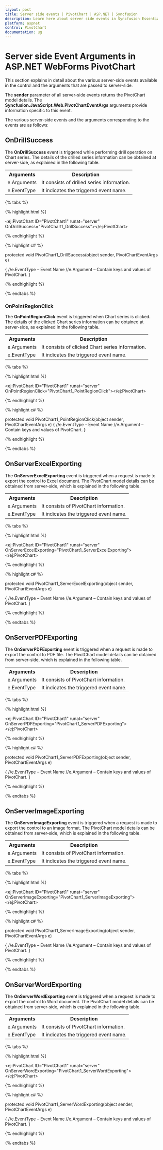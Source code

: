 ```yaml
---
layout: post
title: Server side events | PivotChart | ASP.NET | Syncfusion
description: Learn here about server side events in Syncfusion Essential ASP.NET WebForms PivotChart Control, its elements, and more.
platform: aspnet
control: PivotChart
documentation: ug
---
```


# Server side Event Arguments in ASP.NET WebForms PivotChart

This section explains in detail about the various server-side events available in the control and the arguments that are passed to server-side. 

The **sender** parameter of all server-side events returns the PivotChart model details. The **Syncfusion.JavaScript.Web.PivotChartEventArgs** arguments provide information specific to this event.

The various server-side events and the arguments corresponding to the events are as follows:

## OnDrillSuccess

The **OnDrillSuccess** event is triggered while performing drill operation on Chart series. The details of the drilled series information can be obtained at server-side, as explained in the following table.

<table>
<tr>
<th>
Arguments</th><th>
Description</th></tr>
<tr>
<td>
e.Arguments</td><td>
It consists of drilled series information.</td></tr>
<tr>
<td>
e.EventType</td><td>
It indicates the triggered event name.</td></tr>
</table>

{% tabs %}

{% highlight html %}

<ej:PivotChart ID="PivotChart1" runat="server" OnDrillSuccess="PivotChart1_DrillSuccess"></ej:PivotChart>

{% endhighlight %}

 {% highlight c# %}

protected void PivotChart1_DrillSuccess(object sender, PivotChartEventArgs e)

{
    //e.EventType – Event Name
    //e.Argument – Contain keys and values of PivotChart.
}
    
{% endhighlight %}
    
{% endtabs %}
	
### OnPointRegionClick

The **OnPointRegionClick** event is triggered when Chart series is clicked. The details of the clicked Chart series information can be obtained at server-side, as explained in the following table.

<table>
<tr>
<th>
Arguments</th><th>
Description</th></tr>
<tr>
<td>
e.Arguments</td><td>
It consists of clicked Chart series information.</td></tr>
<tr>
<td>
e.EventType</td><td>
It indicates the triggered event name.</td></tr>
</table>

{% tabs %}

{% highlight html %}

<ej:PivotChart ID="PivotChart1" runat="server" OnPointRegionClick="PivotChart1_PointRegionClick"></ej:PivotChart>

{% endhighlight %}

{% highlight c# %}

protected void PivotChart1_PointRegionClick(object sender, PivotChartEventArgs e)
{
    //e.EventType – Event Name
    //e.Argument – Contain keys and values of PivotChart.
}
    
{% endhighlight %}

{% endtabs %}

## OnServerExcelExporting

The **OnServerExcelExporting** event is triggered when a request is made to export the control to Excel document. The PivotChart model details can be obtained from server-side, which is explained in the following table.

<table>
<tr>
<th>
Arguments</th><th>
Description</th></tr>
<tr>
<td>
e.Arguments</td><td>
It consists of PivotChart information.</td></tr>
<tr>
<td>
e.EventType</td><td>
It indicates the triggered event name.</td></tr>
</table>

{% tabs %}

{% highlight html %}

<ej:PivotChart ID="PivotChart1" runat="server" OnServerExcelExporting="PivotChart1_ServerExcelExporting"></ej:PivotChart>

{% endhighlight %}

{% highlight c# %}

protected void PivotChart1_ServerExcelExporting(object sender, PivotChartEventArgs e)

{
    //e.EventType – Event Name
    //e.Argument – Contain keys and values of PivotChart.
}
    
{% endhighlight %}

{% endtabs %}
    
## OnServerPDFExporting

The **OnServerPDFExporting** event is triggered when a request is made to export the control to PDF file. The PivotChart model details can be obtained from server-side, which is explained in the following table.

<table>
<tr>
<th>
Arguments</th><th>
Description</th></tr>
<tr>
<td>
e.Arguments</td><td>
It consists of PivotChart information.</td></tr>
<tr>
<td>
e.EventType</td><td>
It indicates the triggered event name.</td></tr>
</table>

{% tabs %}

{% highlight html %}

<ej:PivotChart ID="PivotChart1" runat="server" OnServerPDFExporting="PivotChart1_ServerPDFExporting"></ej:PivotChart>

{% endhighlight %}

 {% highlight c# %}

protected void PivotChart1_ServerPDFExporting(object sender, PivotChartEventArgs e)

{
    //e.EventType – Event Name
    //e.Argument – Contain keys and values of PivotChart.
}
    
{% endhighlight %}

{% endtabs %}
   
## OnServerImageExporting

The **OnServerImageExporting** event is triggered when a request is made to export the control to an image format. The PivotChart model details can be obtained from server-side, which is explained in the following table.

<table>
<tr>
<th>
Arguments</th><th>
Description</th></tr>
<tr>
<td>
e.Arguments</td><td>
It consists of PivotChart information.</td></tr>
<tr>
<td>
e.EventType</td><td>
It indicates the triggered event name.</td></tr>
</table>

{% tabs %}

{% highlight html %}

<ej:PivotChart ID="PivotChart1" runat="server" OnServerImageExporting="PivotChart1_ServerImageExporting"></ej:PivotChart>

{% endhighlight %}

 {% highlight c# %}

protected void PivotChart1_ServerImageExporting(object sender, PivotChartEventArgs e)

{
    //e.EventType – Event Name
    //e.Argument – Contain keys and values of PivotChart.
}
    
{% endhighlight %}

{% endtabs %}
   
## OnServerWordExporting

The **OnServerWordExporting** event is triggered when a request is made to export the control to Word document. The PivotChart model details can be obtained from server-side, which is explained in the following table.

<table>
<tr>
<th>
Arguments</th><th>
Description</th></tr>
<tr>
<td>
e.Arguments</td><td>
It consists of PivotChart information.</td></tr>
<tr>
<td>
e.EventType</td><td>
It indicates the triggered event name.</td></tr>
</table>

{% tabs %}

{% highlight html %}

<ej:PivotChart ID="PivotChart1" runat="server" OnServerWordExporting="PivotChart1_ServerWordExporting"></ej:PivotChart>

{% endhighlight %}

 {% highlight c# %}

protected void PivotChart1_ServerWordExporting(object sender, PivotChartEventArgs e)

{
    //e.EventType – Event Name
    //e.Argument – Contain keys and values of PivotChart.
}
    
{% endhighlight %}

{% endtabs %}
